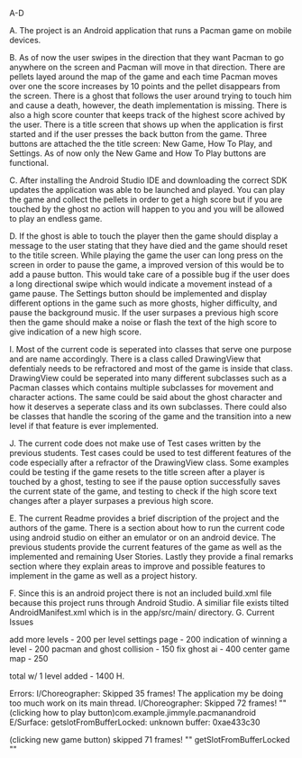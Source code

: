 A-D

A. The project is an Android application that runs a Pacman game on mobile devices.

B. As of now the user swipes in the direction that they want Pacman to go anywhere on the screen and Pacman will move in that direction.
There are pellets layed around the map of the game and each time Pacman moves over one the score increases by 10 points and the pellet disappears from the screen.
There is a ghost that follows the user around trying to touch him and cause a death, however, the death implementation is missing.
There is also a high score counter that keeps track of the highest score achived by the user.
There is a title screen that shows up when the application is first started and if the user presses the back button from the game.
Three buttons are attached the the title screen: New Game, How To Play, and Settings. As of now only the New Game and How To Play buttons are functional.

C. After installing the Android Studio IDE and downloading the correct SDK updates the application was able to be launched and played. You can play the game and collect the pellets in order to get a high score but if you are touched by the ghost no action will happen to you and you will be allowed to play an endless game.

D. If the ghost is able to touch the player then the game should display a message to the user stating that they have died and the game should reset to the titile screen.
While playing the game the user can long press on the screen in order to pause the game, a improved version of this would be to add a pause button. This would take care of a possible bug if the user does a long directional swipe which would indicate a movement instead of a game pause.
The Settings button should be implemented and display different options in the game such as more ghosts, higher difficulty, and pause the background music.
If the user surpases a previous high score then the game should make a noise or flash the text of the high score to give indication of a new high score.



I. Most of the current code is seperated into classes that serve one purpose and are name accordingly. There is a class called DrawingView that defentialy needs to be refractored and most of the game is inside that class. DrawingView could be seperated into many different subclasses such as a Pacman classes which contains multiple subclasses for movement and character actions. The same could be said about the ghost character and how it deserves a seperate class and its own subclasses. There could also be classes that handle the scoring of the game and the transition into a new level if that feature is ever implemented.

J. The current code does not make use of Test cases written by the previous students. Test cases could be used to test different features of the code especially after a refractor of the DrawingView class. Some examples could be testing if the game resets to the title screen after a player is touched by a ghost, testing to see if the pause option successfully saves the current state of the game, and testing to check if the high score text changes after a player surpases a previous high score.


E. The current Readme provides a brief discription of the project and the authors of the game. There is a section about how to run the current code using android studio on  either an emulator or on an android device. The previous students provide the current features of the game as well as the implemented and remaining User Stories. Lastly they provide a final remarks section where they explain areas to improve and possible features to implement in the game as well as a project history.

F. Since this is an android project there is not an included build.xml file because this project runs through Android Studio. A similiar file exists tilted AndroidManifest.xml which is in the app/src/main/ directory.
G. 
  Current Issues

  add more levels - 200 per level
  settings page - 200
  indication of winning a level - 200
  pacman and ghost collision - 150
  fix ghost ai - 400
  center game map - 250

  total w/ 1 level added - 1400
H.


Errors:
					      I/Choreographer: Skipped 35 frames! The application my be doing too much work on its main thread.
					      I/Choreographer: Skipped 72 frames! ""
(clicking how to play button)com.example.jimmyle.pacmanandroid E/Surface: getslotFromBufferLocked: unknown buffer: 0xae433c30

(clicking new game button) skipped 71 frames! ""
	      	   	   getSlotFromBufferLocked ""
